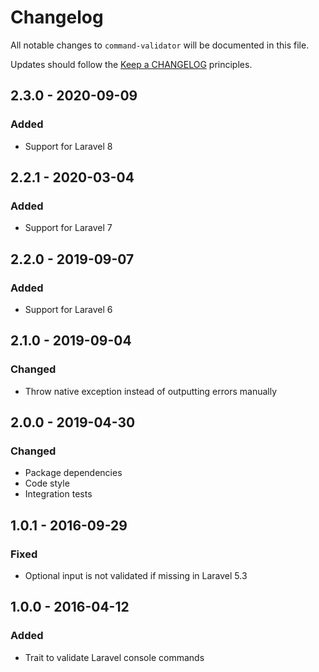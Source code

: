 # Changelog

All notable changes to `command-validator` will be documented in this file.

Updates should follow the [Keep a CHANGELOG](http://keepachangelog.com/) principles.



## 2.3.0 - 2020-09-09

### Added
- Support for Laravel 8


## 2.2.1 - 2020-03-04

### Added
- Support for Laravel 7


## 2.2.0 - 2019-09-07

### Added
- Support for Laravel 6


## 2.1.0 - 2019-09-04

### Changed
- Throw native exception instead of outputting errors manually


## 2.0.0 - 2019-04-30

### Changed
- Package dependencies
- Code style
- Integration tests


## 1.0.1 - 2016-09-29

### Fixed
- Optional input is not validated if missing in Laravel 5.3


## 1.0.0 - 2016-04-12

### Added
- Trait to validate Laravel console commands
